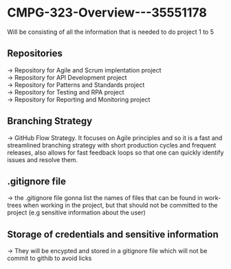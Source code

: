 # CMPG-323-Overview---35551178
Will be consisting of all the information that is needed to do project 1 to 5

## Repositories
-> Repository for Agile and Scrum implentation project \
-> Repository for API Development project \
-> Repository for Patterns and Standards project \
-> Repository for Testing and RPA project \
-> Repository for Reporting and Monitoring project

## Branching Strategy
-> GitHub Flow Strategy. It focuses on Agile principles and so it is a fast and streamlined branching strategy with short production cycles and frequent releases, also allows for fast feedback loops so that one can quickly identify issues and resolve them.

## .gitignore file
-> the .gitignore file gonna list the names of files that can be found in work-trees when working in the project, but that should not be committed to the project (e.g sensitive information about the user) 

## Storage of credentials and sensitive information
-> They will be encypted and stored in a gitignore file which will not be commit to githib to avoid licks 

